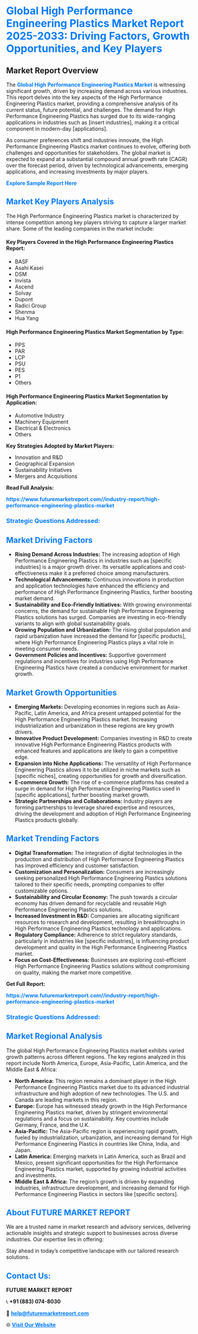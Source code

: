 <h1 style="color: #007BFF;">Global High Performance Engineering Plastics Market Report 2025-2033: Driving Factors, Growth Opportunities, and Key Players</h1>

<section id="overview">
<h2>Market Report Overview</h2>
<p>The <a href="https://www.futuremarketreport.com//industry-report/high-performance-engineering-plastics-market" style="color: #007BFF; text-decoration: none;"><strong>Global High Performance Engineering Plastics Market</strong></a> is witnessing significant growth, driven by increasing demand across various industries. This report delves into the key aspects of the High Performance Engineering Plastics market, providing a comprehensive analysis of its current status, future potential, and challenges. The demand for High Performance Engineering Plastics has surged due to its wide-ranging applications in industries such as [insert industries], making it a critical component in modern-day [applications].</p>
<p>As consumer preferences shift and industries innovate, the High Performance Engineering Plastics market continues to evolve, offering both challenges and opportunities for stakeholders. The global market is expected to expand at a substantial compound annual growth rate (CAGR) over the forecast period, driven by technological advancements, emerging applications, and increasing investments by major players.</p>
</section>

<section id="overview">
<p><a href="https://www.futuremarketreport.com//request-sample/reportId=88691" style="color: #007BFF; text-decoration: none;"><strong>Explore Sample Report Here</strong></a></p>
</section>

<section id="key-players">
<h2 style="color: #007BFF;">Market Key Players Analysis</h2>
<p>The High Performance Engineering Plastics market is characterized by intense competition among key players striving to capture a larger market share. Some of the leading companies in the market include:</p>
<h4>Key Players Covered in the High Performance Engineering Plastics Report:</h4>
<ul><li>BASF</li><li>Asahi Kasei</li><li>DSM</li><li>Invista</li><li>Ascend</li><li>Solvay</li><li>Dupont</li><li>Radici Group</li><li>Shenma</li><li>Hua Yang</li></ul>
<h4>High Performance Engineering Plastics Market Segmentation by Type:</h4>
<ul><li>PPS</li><li>PAR</li><li>LCP</li><li>PSU</li><li>PES</li><li>P1</li><li>Others</li></ul>

<h4>High Performance Engineering Plastics Market Segmentation by Application:</h4>
<ul><li>Automotive Industry</li><li>Machinery Equipment</li><li>Electrical &amp; Electronics</li><li>Others</li></ul>
<p><strong>Key Strategies Adopted by Market Players:</strong></p>
<ul>
<li>Innovation and R&D</li>
<li>Geographical Expansion</li>
<li>Sustainability Initiatives</li>
<li>Mergers and Acquisitions</li>
</ul>
</section>

<section>
<p><strong>Read Full Analysis: </strong></p><a href="https://www.futuremarketreport.com//industry-report/high-performance-engineering-plastics-market" style="color: #007BFF; text-decoration: none;"><strong>https://www.futuremarketreport.com//industry-report/high-performance-engineering-plastics-market</strong></a>
<h3 style="color: #007BFF;">Strategic Questions Addressed:</h3>
</section>

<section id="driving-factors">
<h2 style="color: #007BFF;">Market Driving Factors</h2>
<ul>
<li><strong>Rising Demand Across Industries:</strong> The increasing adoption of High Performance Engineering Plastics in industries such as [specific industries] is a major growth driver. Its versatile applications and cost-effectiveness make it a preferred choice among manufacturers.</li>
<li><strong>Technological Advancements:</strong> Continuous innovations in production and application technologies have enhanced the efficiency and performance of High Performance Engineering Plastics, further boosting market demand.</li>
<li><strong>Sustainability and Eco-Friendly Initiatives:</strong> With growing environmental concerns, the demand for sustainable High Performance Engineering Plastics solutions has surged. Companies are investing in eco-friendly variants to align with global sustainability goals.</li>
<li><strong>Growing Population and Urbanization:</strong> The rising global population and rapid urbanization have increased the demand for [specific products], where High Performance Engineering Plastics plays a vital role in meeting consumer needs.</li>
<li><strong>Government Policies and Incentives:</strong> Supportive government regulations and incentives for industries using High Performance Engineering Plastics have created a conducive environment for market growth.</li>
</ul>
</section>

<section id="growth-opportunities">
<h2 style="color: #007BFF;">Market Growth Opportunities</h2>
<ul>
<li><strong>Emerging Markets:</strong> Developing economies in regions such as Asia-Pacific, Latin America, and Africa present untapped potential for the High Performance Engineering Plastics market. Increasing industrialization and urbanization in these regions are key growth drivers.</li>
<li><strong>Innovative Product Development:</strong> Companies investing in R&D to create innovative High Performance Engineering Plastics products with enhanced features and applications are likely to gain a competitive edge.</li>
<li><strong>Expansion into Niche Applications:</strong> The versatility of High Performance Engineering Plastics allows it to be utilized in niche markets such as [specific niches], creating opportunities for growth and diversification.</li>
<li><strong>E-commerce Growth:</strong> The rise of e-commerce platforms has created a surge in demand for High Performance Engineering Plastics used in [specific applications], further boosting market growth.</li>
<li><strong>Strategic Partnerships and Collaborations:</strong> Industry players are forming partnerships to leverage shared expertise and resources, driving the development and adoption of High Performance Engineering Plastics products globally.</li>
</ul>
</section>

<section id="trending-factors">
<h2 style="color: #007BFF;">Market Trending Factors</h2>
<ul>
<li><strong>Digital Transformation:</strong> The integration of digital technologies in the production and distribution of High Performance Engineering Plastics has improved efficiency and customer satisfaction.</li>
<li><strong>Customization and Personalization:</strong> Consumers are increasingly seeking personalized High Performance Engineering Plastics solutions tailored to their specific needs, prompting companies to offer customizable options.</li>
<li><strong>Sustainability and Circular Economy:</strong> The push towards a circular economy has driven demand for recyclable and reusable High Performance Engineering Plastics solutions.</li>
<li><strong>Increased Investment in R&D:</strong> Companies are allocating significant resources to research and development, resulting in breakthroughs in High Performance Engineering Plastics technology and applications.</li>
<li><strong>Regulatory Compliance:</strong> Adherence to strict regulatory standards, particularly in industries like [specific industries], is influencing product development and quality in the High Performance Engineering Plastics market.</li>
<li><strong>Focus on Cost-Effectiveness:</strong> Businesses are exploring cost-efficient High Performance Engineering Plastics solutions without compromising on quality, making the market more competitive.</li>
</ul>
</section>

<section>
<p><strong>Get Full Report: </strong></p><a href="https://www.futuremarketreport.com//industry-report/high-performance-engineering-plastics-market" style="color: #007BFF; text-decoration: none;"><strong>https://www.futuremarketreport.com//industry-report/high-performance-engineering-plastics-market</strong></a>
<h3 style="color: #007BFF;">Strategic Questions Addressed:</h3>
</section>


<section id="regional-analysis">
<h2 style="color: #007BFF;">Market Regional Analysis</h2>
<p>The global High Performance Engineering Plastics market exhibits varied growth patterns across different regions. The key regions analyzed in this report include North America, Europe, Asia-Pacific, Latin America, and the Middle East & Africa:</p>
<ul>
<li><strong>North America:</strong> This region remains a dominant player in the High Performance Engineering Plastics market due to its advanced industrial infrastructure and high adoption of new technologies. The U.S. and Canada are leading markets in this region.</li>
<li><strong>Europe:</strong> Europe has witnessed steady growth in the High Performance Engineering Plastics market, driven by stringent environmental regulations and a focus on sustainability. Key countries include Germany, France, and the U.K.</li>
<li><strong>Asia-Pacific:</strong> The Asia-Pacific region is experiencing rapid growth, fueled by industrialization, urbanization, and increasing demand for High Performance Engineering Plastics in countries like China, India, and Japan.</li>
<li><strong>Latin America:</strong> Emerging markets in Latin America, such as Brazil and Mexico, present significant opportunities for the High Performance Engineering Plastics market, supported by growing industrial activities and investments.</li>
<li><strong>Middle East & Africa:</strong> The region’s growth is driven by expanding industries, infrastructure development, and increasing demand for High Performance Engineering Plastics in sectors like [specific sectors].</li>
</ul>
</section>

<footer>
<h2 style="color: #007BFF;">About FUTURE MARKET REPORT</h2>
<p>We are a trusted name in market research and advisory services, delivering actionable insights and strategic support to businesses across diverse industries. Our expertise lies in offering:</p>

<p>Stay ahead in today’s competitive landscape with our tailored research solutions.</p>

<h2 style="color: #007BFF;">Contact Us:</h2>
<p><strong>FUTURE MARKET REPORT</strong></p>
<p>📞 <strong>+91 (883) 074-8030</strong></p>
<p>📧 <strong><a href="mailto:help@futuremarketreport.com" style="color: #007BFF;">help@futuremarketreport.com</a></strong></p>
<p>🌐 <strong><a href="https://www.futuremarketreport.com/" style="color: #007BFF;">Visit Our Website</a></strong></p>
</footer>